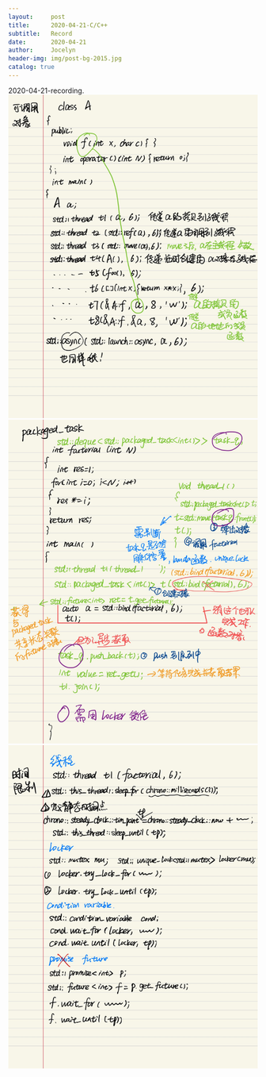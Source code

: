 ```yaml
---
layout:     post
title:      2020-04-21-C/C++
subtitle:   Record
date:       2020-04-21
author:     Jocelyn
header-img: img/post-bg-2015.jpg
catalog: true
---
```


2020-04-21-recording.
![](2020-04-21-2.jpg)
![](2020-04-21-3.jpg)
![](2020-04-21-4.jpg)